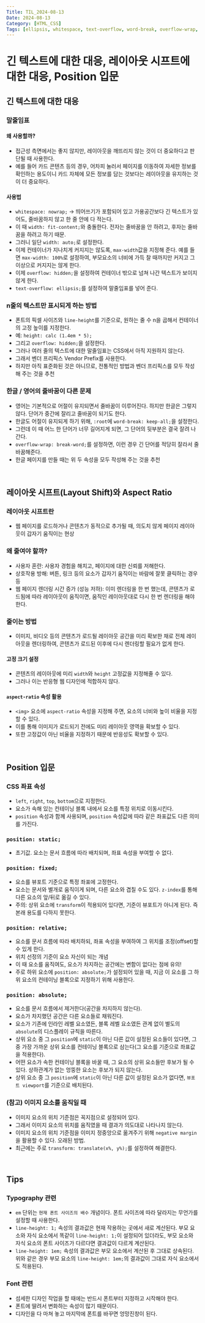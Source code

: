 ```yaml
---
Title: TIL_2024-08-13
Date: 2024-08-13
Category: [HTML_CSS]
Tags: [ellipsis, whitespace, text-overflow, word-break, overflow-wrap, layout shift, aspect ratio, position, em, line-height, font]
---
```


# 긴 텍스트에 대한 대응, 레이아웃 시프트에 대한 대응, Position 입문

## 긴 텍스트에 대한 대응

### 말줄임표

#### 왜 사용할까?
- 접근성 측면에서는 좋지 않지만, 레이아웃을 깨뜨리지 않는 것이 더 중요하다고 판단될 때 사용한다.
- 예를 들어 카드 콘텐츠 등의 경우, 어차피 눌러서 페이지를 이동하여 자세한 정보를 확인하는 용도이니 카드 자체에 모든 정보를 담는 것보다는 레이아웃을 유지하는 것이 더 중요하다.

#### 사용법
- `whitespace: nowrap;` -> 띄어쓰기가 포함되어 있고 가용공간보다 긴 텍스트가 있어도, 줄바꿈하지 않고 한 줄 안에 다 적는다.
- 이 때 `width: fit-content;`와 충돌한다. 전자는 줄바꿈을 안 하려고, 후자는 줄바꿈을 하려고 하기 때문.
- 그러니 일단 `width: auto;`로 설정한다.
- 이제 컨테이너가 지나치게 커지지는 않도록, `max-width`값을 지정해 준다. 예를 들면 `max-width: 100%`로 설정하여, 부모요소의 너비에 가득 찰 때까지만 커지고 그 이상으로 커지지는 않게 한다.
- 이제 `overflow: hidden;`을 설정하여 컨테이너 밖으로 넘쳐 나간 텍스트가 보이지 않게 한다.
- `text-overflow: ellipsis;`를 설정하여 말줄임표를 넣어 준다.


### n줄의 텍스트만 표시되게 하는 방법

- 폰트의 픽셀 사이즈와 `line-height`를 기준으로, 원하는 줄 수 n을 곱해서 컨테이너의 고정 높이를 지정한다.
- 예: `height: calc (1.4em * 5);`
- 그리고 `overflow: hidden;`을 설정한다.
- 그러나 여러 줄의 텍스트에 대한 말줄임표는 CSS에서 아직 지원하지 않는다.
- 그래서 벤더 프리픽스 Vendor Prefix를 사용한다.
- 하지만 아직 표준화된 것은 아니므로, 전통적인 방법과 벤더 프리픽스를 모두 작성해 주는 것을 추천


### 한글 / 영어의 줄바꿈이 다른 문제

- 영어는 기본적으로 어절이 유지되면서 줄바꿈이 이루어진다. 하지만 한글은 그렇지 않다. 단어가 중간에 잘리고 줄바꿈이 되기도 한다.
- 한글도 어절이 유지되게 하기 위해, `:root`에 `word-break: keep-all;`을 설정한다.
- 그런데 이 때 어느 한 단어가 너무 길어지게 되면, 그 단어의 뒷부분은 결국 잘려 나간다.
- `overflow-wrap: break-word;`를 설정하면, 이런 경우 긴 단어를 적당히 잘라서 줄바꿈해준다.
- 한글 페이지를 만들 때는 위 두 속성을 모두 작성해 주는 것을 추천

<br>

## 레이아웃 시프트(Layout Shift)와 Aspect Ratio

### 레이아웃 시프트란
- 웹 페이지를 로드하거나 콘텐츠가 동적으로 추가될 때, 의도치 않게 페이지 레이아웃이 갑자기 움직이는 현상

### 왜 줄여야 할까?
- 사용자 혼란: 사용자 경험을 해치고, 페이지에 대한 신뢰를 저해한다.
- 상호작용 방해: 버튼, 링크 등의 요소가 갑자기 움직이는 바람에 잘못 클릭하는 경우 등
- 웹 페이지 렌더링 시간 증가 (성능 저하): 이미 렌더링을 한 번 했는데, 콘텐츠가 로드됨에 따라 레이아웃이 움직이면, 움직인 레이아웃대로 다시 한 번 렌더링을 해야 한다.

### 줄이는 방법
- 이미지, 비디오 등의 콘텐츠가 로드될 레이아웃 공간을 미리 확보한 채로 전체 레이아웃을 렌더링하여, 콘텐츠가 로드된 이후에 다시 렌더링할 필요가 없게 한다.

#### 고정 크기 설정
- 콘텐츠의 레이아웃에 미리 `width`와 `height` 고정값을 지정해줄 수 있다.
- 그러나 이는 반응형 웹 디자인에 적합하지 않다.

#### `aspect-ratio` 속성 활용
- `<img>` 요소에 `aspect-ratio` 속성을 지정해 주면, 요소의 너비와 높이 비율을 지정할 수 있다.
- 이를 통해 이미지가 로드되기 전에도 미리 레이아웃 영역을 확보할 수 있다.
- 또한 고정값이 아닌 비율을 지정하기 때문에 반응성도 확보할 수 있다.

<br>

## Position 입문

### CSS 좌표 속성
- `left`, `right`, `top`, `bottom`으로 지정한다.
- 요소가 속해 있는 컨테이닝 블록 내에서 요소를 특정 위치로 이동시킨다.
- `position` 속성과 함께 사용되며, `position` 속성값에 따라 같은 좌표값도 다른 의미를 가진다.

### `position: static;`
- 초기값. 요소는 문서 흐름에 따라 배치되며, 좌표 속성을 부여할 수 없다.

### `position: fixed;`
- 요소를 뷰포트 기준으로 특정 좌표에 고정한다.
- 요소는 문서와 별개로 움직이게 되며, 다른 요소와 겹칠 수도 있다. `z-index`를 통해 다른 요소의 앞/뒤로 옮길 수 있다.
- 주의: 상위 요소에 `transform`이 적용되어 있다면, 기준이 뷰포트가 아니게 된다. 즉 본래 용도를 다하지 못한다.

### `position: relative;`
- 요소를 문서 흐름에 따라 배치하되, 좌표 속성을 부여하여 그 위치를 조정(offset)할 수 있게 한다.
- 위치 선정의 기준이 요소 자신이 되는 개념
- 이 때 요소를 움직여도, 요소가 차지하는 공간에는 변함이 없다는 점에 유의!
- 주로 하위 요소에 `position: absolute;`가 설정되어 있을 때, 지금 이 요소를 그 하위 요소의 컨테이닝 블록으로 지정하기 위해 사용한다.

### `position: absolute;`
- 요소를 문서 흐름에서 제거한다(공간을 차지하지 않는다).
- 요소가 차지했던 공간은 다른 요소들로 채워진다.
- 요소가 기존에 인라인 레벨 요소였든, 블록 레벨 요소였든 관계 없이 별도의 `absolute`의 디스플레이 규칙을 따른다.
- 상위 요소 중 그 `position`에 `static`이 아닌 다른 값이 설정된 요소들이 있다면, 그 중 가장 가까운 상위 요소를 컨테이닝 블록으로 삼는다(그 요소를 기준으로 좌표값을 적용한다).
- 어떤 요소가 속한 컨테이닝 블록을 바꿀 때, 그 요소의 상위 요소들만 후보가 될 수 있다. 상하관계가 없는 엉뚱한 요소는 후보가 되지 않는다.
- 상위 요소 중 그 `position`에 `static`이 아닌 다른 값이 설정된 요소가 없다면, `뷰포트 viewport`를 기준으로 배치된다.

### (참고) 이미지 요소를 움직일 때
- 이미지 요소의 위치 기준점은 꼭지점으로 설정되어 있다.
- 그래서 이미지 요소의 위치를 움직였을 때 결과가 의도대로 나타나지 않는다.
- 이미지 요소의 위치 기준점을 이미지 정중앙으로 옮겨주기 위해 `negative margin`을 활용할 수 있다. 오래된 방법.
- 최근에는 주로 `transform: translate(x%, y%);`를 설정하여 해결한다.

<br>

## Tips

### Typography 관련
- `em` 단위는 `현재 폰트 사이즈의 배수` 개념이다. 폰트 사이즈에 따라 달라지는 무언가를 설정할 때 사용한다.
- `line-height: 1;` 속성의 결과값은 현재 작용하는 곳에서 새로 계산된다. 부모 요소와 자식 요소에서 똑같이 `line-height: 1;`이 설정되어 있더라도, 부모 요소와 자식 요소의 폰트 사이즈가 다르다면 결과값이 다르게 계산된다.
- `line-height: 1em;` 속성의 결과값은 부모 요소에서 계산된 후 그대로 상속된다. 위와 같은 경우 부모 요소의 `line-height: 1em;`의 결과값이 그대로 자식 요소에서도 적용된다.

### Font 관련
- 섬세한 디자인 작업을 할 때에는 반드시 폰트부터 지정하고 시작해야 한다.
- 폰트에 딸려서 변화하는 속성이 많기 때문이다.
- 디자인을 다 마쳐 놓고 마지막에 폰트를 바꾸면 엉망진창이 된다.


